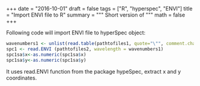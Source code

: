 
+++
date = "2016-10-01"
draft = false
tags = ["R", "hyperspec", "ENVI"]
title = "Import ENVI file to R"
summary = """
Short version of
"""
math = false
+++


Following code will import ENVI file to hyperSpec object:
```r
wavenumbers1 <- unlist(read.table(pathtofiles1, quote="\"", comment.char=""))
spc1 <- read.ENVI (pathtofiles2, wavelength = wavenumbers1)
spc1sa$x<-as.numeric(spc1sa$x)
spc1sa$y<-as.numeric(spc1sa$y)

```
It uses read.ENVI function from the package hypeSpec, extract x and y coordinates. 
